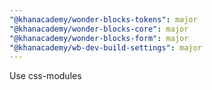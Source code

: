 ```yaml
---
"@khanacademy/wonder-blocks-tokens": major
"@khanacademy/wonder-blocks-core": major
"@khanacademy/wonder-blocks-form": major
"@khanacademy/wb-dev-build-settings": major
---
```


Use css-modules
